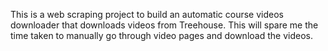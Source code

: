 This is a web scraping project to build an automatic course videos downloader that downloads videos from Treehouse. This will spare me the time taken to manually go through video pages and download the videos.